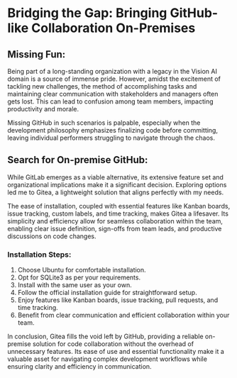 # Bridging the Gap: Bringing GitHub-like Collaboration On-Premises

## Missing Fun:

Being part of a long-standing organization with a legacy in the Vision AI domain is a source of immense pride. However, amidst the excitement of tackling new challenges, the method of accomplishing tasks and maintaining clear communication with stakeholders and managers often gets lost. This can lead to confusion among team members, impacting productivity and morale. 

Missing GitHub in such scenarios is palpable, especially when the development philosophy emphasizes finalizing code before committing, leaving individual performers struggling to navigate through the chaos.

## Search for On-premise GitHub:

While GitLab emerges as a viable alternative, its extensive feature set and organizational implications make it a significant decision. Exploring options led me to Gitea, a lightweight solution that aligns perfectly with my needs. 

The ease of installation, coupled with essential features like Kanban boards, issue tracking, custom labels, and time tracking, makes Gitea a lifesaver. Its simplicity and efficiency allow for seamless collaboration within the team, enabling clear issue definition, sign-offs from team leads, and productive discussions on code changes.

### Installation Steps:

1. Choose Ubuntu for comfortable installation.
2. Opt for SQLite3 as per your requirements.
3. Install with the same user as your own.
4. Follow the official installation guide for straightforward setup.
5. Enjoy features like Kanban boards, issue tracking, pull requests, and time tracking.
6. Benefit from clear communication and efficient collaboration within your team.

In conclusion, Gitea fills the void left by GitHub, providing a reliable on-premise solution for code collaboration without the overhead of unnecessary features. Its ease of use and essential functionality make it a valuable asset for navigating complex development workflows while ensuring clarity and efficiency in communication.
